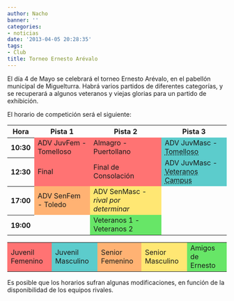 ```yaml
---
author: Nacho
banner: ''
categories:
- noticias
date: '2013-04-05 20:28:35'
tags:
- Club
title: Torneo Ernesto Arévalo
---
```


El día 4 de Mayo se celebrará el torneo Ernesto Arévalo, en el pabellón municipal de Miguelturra. Habrá varios partidos de diferentes categorías, y se recuperará a algunos veteranos y viejas glorias para un partido de exhibición. 

El horario de competición será el siguiente:

<table>
<tr><th>Hora</th><th>Pista 1</th><th>Pista 2</th><th>Pista 3</th></tr>
<tr>
<th>10:30</th>
<td bgcolor="#ff7373">ADV JuvFem - Tomelloso</td>
<td bgcolor="#ff7373">Almagro - Puertollano</td>
<td bgcolor="#5ccccc">ADV JuvMasc - <acronym <abbr title="No confirmado aún">Tomelloso</abbr></td>
</tr>

<tr>
<th>12:30</th>
<td bgcolor="#ff7373">Final</td>
<td bgcolor="#ff7373">Final de Consolación</td>
<td bgcolor="#5ccccc">ADV JuvMasc - <abbr title="No confirmado aún">Veteranos Campus</abbr></td>
</tr>

<tr>
<th>17:00</th>
<td bgcolor="#ffb273">ADV SenFem - Toledo</td>
<td bgcolor="#ffe773">ADV SenMasc - <em>rival por determinar</em></td>
<td> </td>
</tr>

<tr>
<th>19:00</th>
<td> </td>
<td bgcolor="#67e667">Veteranos 1 - Veteranos 2</td>
<td> </td>
</tr>
</table>

<p/>

<table>
<tr>
<td bgcolor="#ff7373">Juvenil Femenino</td>
<td bgcolor="#5ccccc">Juvenil Masculino</td>
<td bgcolor="#ffb273">Senior Femenino</td>
<td bgcolor="#ffe773">Senior Masculino</td>
<td bgcolor="#67e667">Amigos de Ernesto</td>
</tr>
</table>

Es posible que los horarios sufran algunas modificaciones, en función de la disponibilidad de los equipos rivales.

